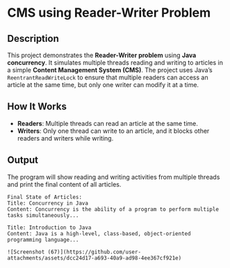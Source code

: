 
# CMS using Reader-Writer Problem

## Description

This project demonstrates the **Reader-Writer problem** using **Java concurrency**. It simulates multiple threads reading and writing to articles in a simple **Content Management System (CMS)**. The project uses Java’s `ReentrantReadWriteLock` to ensure that multiple readers can access an article at the same time, but only one writer can modify it at a time.

## How It Works

- **Readers**: Multiple threads can read an article at the same time.
- **Writers**: Only one thread can write to an article, and it blocks other readers and writers while writing.

## Output

The program will show reading and writing activities from multiple threads and print the final content of all articles.

```plaintext
Final State of Articles:
Title: Concurrency in Java
Content: Concurrency is the ability of a program to perform multiple tasks simultaneously...

Title: Introduction to Java
Content: Java is a high-level, class-based, object-oriented programming language...

![Screenshot (67)](https://github.com/user-attachments/assets/dcc24d17-a693-40a9-ad98-4ee367cf921e)
